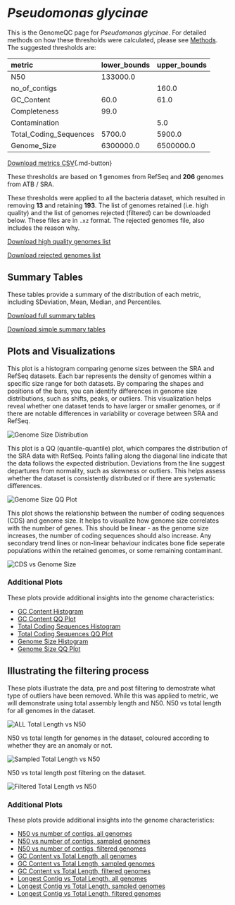# *Pseudomonas glycinae*

This is the GenomeQC page for *Pseudomonas glycinae*. For detailed methods on how these thresholds were calculated, please see [Methods](../../methods.md).
The suggested thresholds are: 

| metric                 | lower_bounds   | upper_bounds   |
|:-----------------------|:---------------|:---------------|
| N50                    | 133000.0       |                |
| no_of_contigs          |                | 160.0          |
| GC_Content             | 60.0           | 61.0           |
| Completeness           | 99.0           |                |
| Contamination          |                | 5.0            |
| Total_Coding_Sequences | 5700.0         | 5900.0         |
| Genome_Size            | 6300000.0      | 6500000.0      |

[Download metrics CSV](Pseudomonas_glycinae_metrics.csv){.md-button}


These thresholds are based on **1** genomes from RefSeq and **206** genomes from ATB / SRA.

These thresholds were applied to all the bacteria dataset, which resulted in removing **13** and retaining **193**.
The list of genomes retained (i.e. high quality) and the list of genomes rejected (filtered) can be downloaded below. These files are in `.xz` format. The rejected genomes file, also includes the reason why.

[Download high quality genomes list](Pseudomonas_glycinae_high_quality_genomes.csv.xz)


[Download rejected genomes list](Pseudomonas_glycinae_filtered_out_genomes.csv.xz)



## Summary Tables
These tables provide a summary of the distribution of each metric, including SDeviation, Mean, Median, and Percentiles.

[Download full summary tables](summary.csv)

[Download simple summary tables](selected_summary.csv)

## Plots and Visualizations

This plot is a histogram comparing genome sizes between the SRA and RefSeq datasets. Each bar represents the density of genomes within a specific size range for both datasets. By comparing the shapes and positions of the bars, you can identify differences in genome size distributions, such as shifts, peaks, or outliers. This visualization helps reveal whether one dataset tends to have larger or smaller genomes, or if there are notable differences in variability or coverage between SRA and RefSeq.

![Genome Size Distribution](Genome_Size_refseq_histogram_kde.png)

This plot is a QQ (quantile-quantile) plot, which compares the distribution of the SRA data with RefSeq. Points falling along the diagonal line indicate that the data follows the expected distribution. Deviations from the line suggest departures from normality, such as skewness or outliers. This helps assess whether the dataset is consistently distributed or if there are systematic differences.

![Genome Size QQ Plot](Genome_Size_refseq_qqplot.png)

This plot shows the relationship between the number of coding sequences (CDS) and genome size. It helps to visualize how genome size correlates with the number of genes. This should be linear - as the genome size increases, the number of coding sequences should also increase. Any secondary trend lines or non-linear behaviour indicates bone fide seperate populations within the retained genomes, or some remaining contaminant. 

![CDS vs Genome Size](Pseudomonas_glycinae_CDS_vs_Genome_Size.png)

### Additional Plots

These plots provide additional insights into the genome characteristics:

- [GC Content Histogram](GC_Content_refseq_histogram_kde.png)
- [GC Content QQ Plot](GC_Content_refseq_qqplot.png)
- [Total Coding Sequences Histogram](Total_Coding_Sequences_refseq_histogram_kde.png)
- [Total Coding Sequences QQ Plot](Total_Coding_Sequences_refseq_qqplot.png)
- [Genome Size Histogram](Genome_Size_refseq_histogram_kde.png)
- [Genome Size QQ Plot](Genome_Size_refseq_qqplot.png)
## Illustrating the filtering process
These plots illustrate the data, pre and post filtering to demostrate what type of outliers have been removed. While this was applied to metric, we will demonstrate using total assembly length and N50.
N50 vs total length for all genomes in the dataset.

![ALL Total Length vs N50](Pseudomonas_glycinae_all_total_length_N50.png)

N50 vs total length for genomes in the dataset, coloured according to whether they are an anomaly or not.

![Sampled Total Length vs N50](Pseudomonas_glycinae_sample_total_length_N50.png)

N50 vs total length post filtering on the dataset.

![Filtered Total Length vs N50](Pseudomonas_glycinae_filt_total_length_N50.png)

### Additional Plots

These plots provide additional insights into the genome characteristics:

- [N50 vs number of contigs, all genomes](Pseudomonas_glycinae_all_N50_number.png)
- [N50 vs number of contigs, sampled genomes](Pseudomonas_glycinae_sample_N50_number.png)
- [N50 vs number of contigs, filtered genomes](Pseudomonas_glycinae_filt_N50_number.png)
- [GC Content vs Total Length, all genomes](Pseudomonas_glycinae_all_total_length_GC_Content.png)
- [GC Content vs Total Length, sampled genomes](Pseudomonas_glycinae_sample_total_length_GC_Content.png)
- [GC Content vs Total Length, filtered genomes](Pseudomonas_glycinae_filt_total_length_GC_Content.png)
- [Longest Contig vs Total Length, all genomes](Pseudomonas_glycinae_all_total_length_longest.png)
- [Longest Contig vs Total Length, sampled genomes](Pseudomonas_glycinae_sample_total_length_longest.png)
- [Longest Contig vs Total Length, filtered genomes](Pseudomonas_glycinae_filt_total_length_longest.png)
